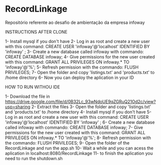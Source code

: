 # RecordLinkage
Repositório referente ao desafio de ambientação da empresa infoway


INSTRUCTIONS AFTER CLONE

1- Install mysql if you don't have
2- Log in as root and create a new user with this command: CREATE USER 'infoway'@'localhost' IDENTIFIED BY 'infoway' ;
3- Create a new database called infoway with commando: CREATE DATABASE infoway;
4- Give permissions for the new user created with this command: GRANT ALL PRIVILEGES ON infoway.* TO 'infoway'@'%';
5- Refresh permission with the commando: FLUSH PRIVILEGES;
7- Open the folder and copy 'listings.txt' and 'products.txt' to /home directory 
6- Now you can deploy the aplication in your ID

HOW TO RUN WITHOU IDE

1- Download the file in https://drive.google.com/file/d/0B32Lc_93wNdoUE9qZGRuQ21Od2c/view?usp=sharing 
2- Extract the files
3- Open the folder and copy 'listings.txt' and 'products.txt' to /home directory
4- Install mysql if you don't have
5- Log in as root and create a new user with this command: CREATE USER 'infoway'@'localhost' IDENTIFIED BY 'infoway' ;
6- Create a new database called infoway with commando: CREATE DATABASE infoway;
7- Give permissions for the new user created with this command: GRANT ALL PRIVILEGES ON infoway.* TO 'infoway'@'%';
8- Refresh permission with the commando: FLUSH PRIVILEGES;
9- Open the folder of the RecordLinkage and run the app.sh
10- Wait a while and you can acess the aplication in localhost:8080/RecordLinkage
11- to finish the aplication you need to run the shutdown.sh
